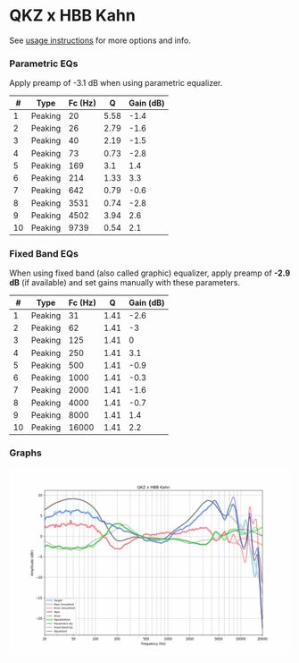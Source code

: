 # QKZ x HBB Kahn
See [usage instructions](https://github.com/jaakkopasanen/AutoEq#usage) for more options and info.

### Parametric EQs
Apply preamp of -3.1 dB when using parametric equalizer.

|   # | Type    |   Fc (Hz) |    Q |   Gain (dB) |
|-----|---------|-----------|------|-------------|
|   1 | Peaking |        20 | 5.58 |        -1.4 |
|   2 | Peaking |        26 | 2.79 |        -1.6 |
|   3 | Peaking |        40 | 2.19 |        -1.5 |
|   4 | Peaking |        73 | 0.73 |        -2.8 |
|   5 | Peaking |       169 | 3.1  |         1.4 |
|   6 | Peaking |       214 | 1.33 |         3.3 |
|   7 | Peaking |       642 | 0.79 |        -0.6 |
|   8 | Peaking |      3531 | 0.74 |        -2.8 |
|   9 | Peaking |      4502 | 3.94 |         2.6 |
|  10 | Peaking |      9739 | 0.54 |         2.1 |

### Fixed Band EQs
When using fixed band (also called graphic) equalizer, apply preamp of **-2.9 dB** (if available) and set gains manually with these parameters.

|   # | Type    |   Fc (Hz) |    Q |   Gain (dB) |
|-----|---------|-----------|------|-------------|
|   1 | Peaking |        31 | 1.41 |        -2.6 |
|   2 | Peaking |        62 | 1.41 |        -3   |
|   3 | Peaking |       125 | 1.41 |         0   |
|   4 | Peaking |       250 | 1.41 |         3.1 |
|   5 | Peaking |       500 | 1.41 |        -0.9 |
|   6 | Peaking |      1000 | 1.41 |        -0.3 |
|   7 | Peaking |      2000 | 1.41 |        -1.6 |
|   8 | Peaking |      4000 | 1.41 |        -0.7 |
|   9 | Peaking |      8000 | 1.41 |         1.4 |
|  10 | Peaking |     16000 | 1.41 |         2.2 |

### Graphs
![](./QKZ%20x%20HBB%20Kahn.png)
